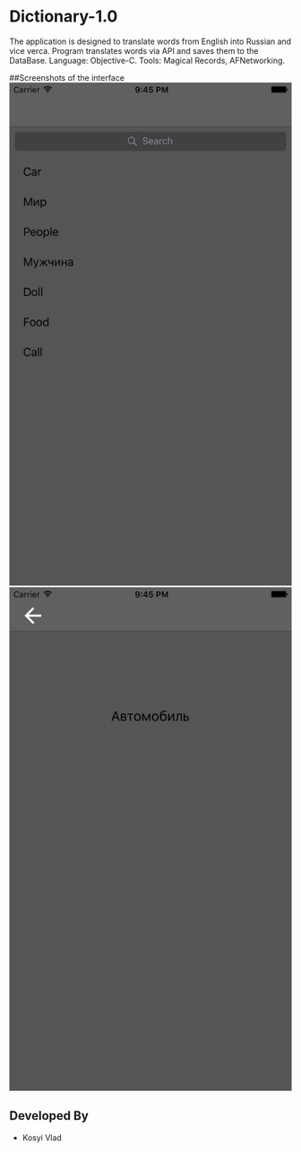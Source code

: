 # Dictionary-1.0

The application is designed to translate words from English into Russian and vice verca.
Program translates words via API and saves them to the DataBase. 
Language: Objective-C.
Tools: Magical Records, AFNetworking. 

##Screenshots of the interface
![](https://github.com/vlaskos/Dictionary-1.0/blob/master/Resources/1.png)
![](https://github.com/vlaskos/Dictionary-1.0/blob/master/Resources/2.png)

Developed By
------------
* Kosyi Vlad
